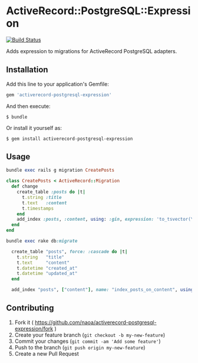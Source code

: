 # ActiveRecord::PostgreSQL::Expression

[![Build Status](https://travis-ci.org/naoa/activerecord-postgresql-expression.png?branch=master)](https://travis-ci.org/naoa/activerecord-postgresql-expression)

Adds expression to migrations for ActiveRecord PostgreSQL adapters.

## Installation

Add this line to your application's Gemfile:

```ruby
gem 'activerecord-postgresql-expression'
```

And then execute:

    $ bundle

Or install it yourself as:

    $ gem install activerecord-postgresql-expression

## Usage

```ruby
bundle exec rails g migration CreatePosts
```

```ruby
class CreatePosts < ActiveRecord::Migration
  def change
    create_table :posts do |t|
      t.string :title
      t.text   :content
      t.timestamps
    end
    add_index :posts, :content, using: :gin, expression: 'to_tsvector(\'english\'::regconfig, (content)::text)'
  end
end
```

```ruby
bundle exec rake db:migrate
```

```ruby
  create_table "posts", force: :cascade do |t|
    t.string   "title"
    t.text     "content"
    t.datetime "created_at"
    t.datetime "updated_at"
  end

  add_index "posts", ["content"], name: "index_posts_on_content", using: :gin, expression: "to_tsvector('english'::regconfig, content)"
```

## Contributing

1. Fork it ( https://github.com/naoa/activerecord-postgresql-expression/fork )
2. Create your feature branch (`git checkout -b my-new-feature`)
3. Commit your changes (`git commit -am 'Add some feature'`)
4. Push to the branch (`git push origin my-new-feature`)
5. Create a new Pull Request

